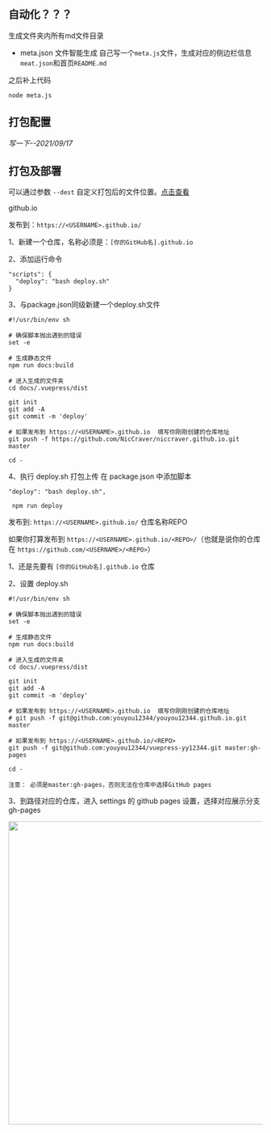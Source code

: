 ## 自动化？？？
生成文件夹内所有md文件目录
- meta.json 文件智能生成
自己写一个`meta.js`文件，生成对应的侧边栏信息`meat.json`和首页`README.md`

之后补上代码

``` shell
node meta.js
```


## 打包配置
*写一下--2021/09/17*  

## 打包及部署

可以通过参数 `--dest` 自定义打包后的文件位置。[点击查看](https://vuepress.vuejs.org/zh/api/cli.html#build)



github.io

发布到：`https://<USERNAME>.github.io/`

1、新建一个仓库，名称必须是：`[你的GitHub名].github.io`

2、添加运行命令
``` JS
"scripts": {
  "deploy": "bash deploy.sh"
}
```

3、与package.json同级新建一个deploy.sh文件
``` shell
#!/usr/bin/env sh

# 确保脚本抛出遇到的错误
set -e

# 生成静态文件
npm run docs:build

# 进入生成的文件夹
cd docs/.vuepress/dist

git init
git add -A
git commit -m 'deploy'

# 如果发布到 https://<USERNAME>.github.io  填写你刚刚创建的仓库地址
git push -f https://github.com/NicCraver/niccraver.github.io.git master

cd -
```

4、执行 deploy.sh 打包上传
在 package.json 中添加脚本
``` JS
"deploy": "bash deploy.sh",
```

``` shell
 npm run deploy   
```


发布到: `https://<USERNAME>.github.io/` 仓库名称REPO

如果你打算发布到 `https://<USERNAME>.github.io/<REPO>/`（也就是说你的仓库在 `https://github.com/<USERNAME>/<REPO>`）

1、还是先要有 `[你的GitHub名].github.io` 仓库

2、设置 deploy.sh

``` shell
#!/usr/bin/env sh

# 确保脚本抛出遇到的错误
set -e

# 生成静态文件
npm run docs:build

# 进入生成的文件夹
cd docs/.vuepress/dist

git init
git add -A
git commit -m 'deploy'

# 如果发布到 https://<USERNAME>.github.io  填写你刚刚创建的仓库地址
# git push -f git@github.com:youyou12344/youyou12344.github.io.git master

# 如果发布到 https://<USERNAME>.github.io/<REPO>
git push -f git@github.com:youyou12344/vuepress-yy12344.git master:gh-pages

cd -
```

```!
注意： 必须是master:gh-pages，否则无法在仓库中选择GitHub pages
```

3、到路径对应的仓库，进入 settings 的 github pages 设置，选择对应展示分支 gh-pages

<img src="https://user-gold-cdn.xitu.io/2020/4/24/171a7d7c385eba02?w=847&h=731&f=png&s=95787" style="display:block;width: 600px;" />






